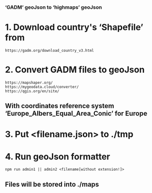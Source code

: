 ### ‘GADM’ geoJson to ‘highmaps’ geoJson
# 1. Download country's ‘Shapefile’ from
    https://gadm.org/download_country_v3.html

# 2. Convert GADM files to geoJson
    https://mapshaper.org/
    https://mygeodata.cloud/converter/
    https://qgis.org/en/site/
## With coordinates reference system ‘Europe_Albers_Equal_Area_Conic’ for Europe

# 3. Put <filename.json> to ./tmp

# 4. Run geoJson formatter
    npm run admin1 || admin2 <filename[without extension!]>

## Files will be stored into ./maps
